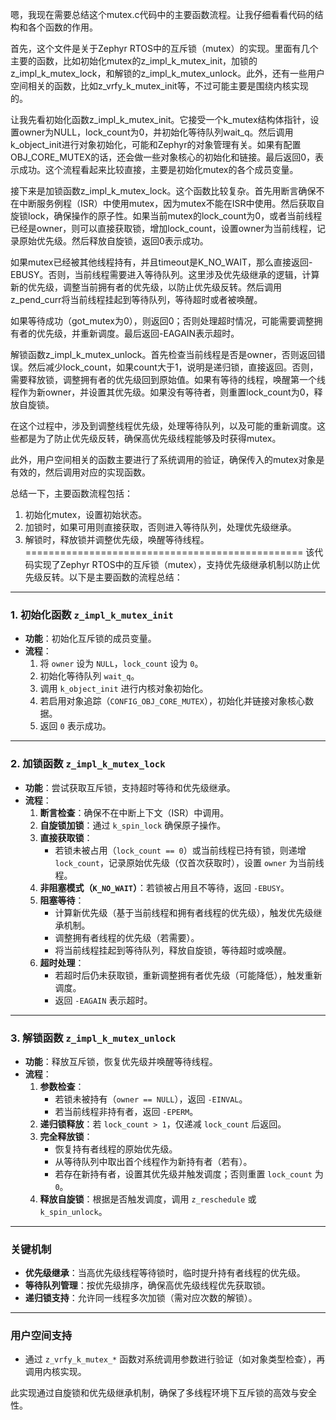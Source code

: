 嗯，我现在需要总结这个mutex.c代码中的主要函数流程。让我仔细看看代码的结构和各个函数的作用。

首先，这个文件是关于Zephyr RTOS中的互斥锁（mutex）的实现。里面有几个主要的函数，比如初始化mutex的z_impl_k_mutex_init，加锁的z_impl_k_mutex_lock，和解锁的z_impl_k_mutex_unlock。此外，还有一些用户空间相关的函数，比如z_vrfy_k_mutex_init等，不过可能主要是围绕内核实现的。

让我先看初始化函数z_impl_k_mutex_init。它接受一个k_mutex结构体指针，设置owner为NULL，lock_count为0，并初始化等待队列wait_q。然后调用k_object_init进行对象初始化，可能和Zephyr的对象管理有关。如果有配置OBJ_CORE_MUTEX的话，还会做一些对象核心的初始化和链接。最后返回0，表示成功。这个流程看起来比较直接，主要是初始化mutex的各个成员变量。

接下来是加锁函数z_impl_k_mutex_lock。这个函数比较复杂。首先用断言确保不在中断服务例程（ISR）中使用mutex，因为mutex不能在ISR中使用。然后获取自旋锁lock，确保操作的原子性。如果当前mutex的lock_count为0，或者当前线程已经是owner，则可以直接获取锁，增加lock_count，设置owner为当前线程，记录原始优先级。然后释放自旋锁，返回0表示成功。

如果mutex已经被其他线程持有，并且timeout是K_NO_WAIT，那么直接返回-EBUSY。否则，当前线程需要进入等待队列。这里涉及优先级继承的逻辑，计算新的优先级，调整当前拥有者的优先级，以防止优先级反转。然后调用z_pend_curr将当前线程挂起到等待队列，等待超时或者被唤醒。

如果等待成功（got_mutex为0），则返回0；否则处理超时情况，可能需要调整拥有者的优先级，并重新调度。最后返回-EAGAIN表示超时。

解锁函数z_impl_k_mutex_unlock。首先检查当前线程是否是owner，否则返回错误。然后减少lock_count，如果count大于1，说明是递归锁，直接返回。否则，需要释放锁，调整拥有者的优先级回到原始值。如果有等待的线程，唤醒第一个线程作为新owner，并设置其优先级。如果没有等待者，则重置lock_count为0，释放自旋锁。

在这个过程中，涉及到调整线程优先级，处理等待队列，以及可能的重新调度。这些都是为了防止优先级反转，确保高优先级线程能够及时获得mutex。

此外，用户空间相关的函数主要进行了系统调用的验证，确保传入的mutex对象是有效的，然后调用对应的实现函数。

总结一下，主要函数流程包括：

1. 初始化mutex，设置初始状态。
2. 加锁时，如果可用则直接获取，否则进入等待队列，处理优先级继承。
3. 解锁时，释放锁并调整优先级，唤醒等待线程。
================================================
该代码实现了Zephyr RTOS中的互斥锁（mutex），支持优先级继承机制以防止优先级反转。以下是主要函数的流程总结：

---

### **1. 初始化函数 `z_impl_k_mutex_init`**
- **功能**：初始化互斥锁的成员变量。
- **流程**：
  1. 将 `owner` 设为 `NULL`，`lock_count` 设为 `0`。
  2. 初始化等待队列 `wait_q`。
  3. 调用 `k_object_init` 进行内核对象初始化。
  4. 若启用对象追踪（`CONFIG_OBJ_CORE_MUTEX`），初始化并链接对象核心数据。
  5. 返回 `0` 表示成功。

---

### **2. 加锁函数 `z_impl_k_mutex_lock`**
- **功能**：尝试获取互斥锁，支持超时等待和优先级继承。
- **流程**：
  1. **断言检查**：确保不在中断上下文（ISR）中调用。
  2. **自旋锁加锁**：通过 `k_spin_lock` 确保原子操作。
  3. **直接获取锁**：
     - 若锁未被占用（`lock_count == 0`）或当前线程已持有锁，则递增 `lock_count`，记录原始优先级（仅首次获取时），设置 `owner` 为当前线程。
  4. **非阻塞模式（`K_NO_WAIT`）**：若锁被占用且不等待，返回 `-EBUSY`。
  5. **阻塞等待**：
     - 计算新优先级（基于当前线程和拥有者线程的优先级），触发优先级继承机制。
     - 调整拥有者线程的优先级（若需要）。
     - 将当前线程挂起到等待队列，释放自旋锁，等待超时或唤醒。
  6. **超时处理**：
     - 若超时后仍未获取锁，重新调整拥有者优先级（可能降低），触发重新调度。
     - 返回 `-EAGAIN` 表示超时。

---

### **3. 解锁函数 `z_impl_k_mutex_unlock`**
- **功能**：释放互斥锁，恢复优先级并唤醒等待线程。
- **流程**：
  1. **参数检查**：
     - 若锁未被持有（`owner == NULL`），返回 `-EINVAL`。
     - 若当前线程非持有者，返回 `-EPERM`。
  2. **递归锁释放**：若 `lock_count > 1`，仅递减 `lock_count` 后返回。
  3. **完全释放锁**：
     - 恢复持有者线程的原始优先级。
     - 从等待队列中取出首个线程作为新持有者（若有）。
     - 若存在新持有者，设置其优先级并触发调度；否则重置 `lock_count` 为 `0`。
  4. **释放自旋锁**：根据是否触发调度，调用 `z_reschedule` 或 `k_spin_unlock`。

---

### **关键机制**
- **优先级继承**：当高优先级线程等待锁时，临时提升持有者线程的优先级。
- **等待队列管理**：按优先级排序，确保高优先级线程优先获取锁。
- **递归锁支持**：允许同一线程多次加锁（需对应次数的解锁）。

---

### **用户空间支持**
- 通过 `z_vrfy_k_mutex_*` 函数对系统调用参数进行验证（如对象类型检查），再调用内核实现。

此实现通过自旋锁和优先级继承机制，确保了多线程环境下互斥锁的高效与安全性。